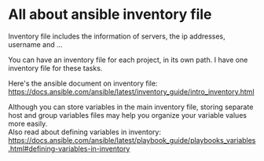 # All about ansible inventory file

Inventory file includes the information of servers, the ip addresses, username and ...

You can have an inventory file for each project, in its own path. 
I have one inventory file for these tasks.

Here's the ansible document on inventory file: https://docs.ansible.com/ansible/latest/inventory_guide/intro_inventory.html

Although you can store variables in the main inventory file, storing separate host and group variables files may help you organize your variable values more easily.<br/>
Also read about defining variables in inventory: https://docs.ansible.com/ansible/latest/playbook_guide/playbooks_variables.html#defining-variables-in-inventory
